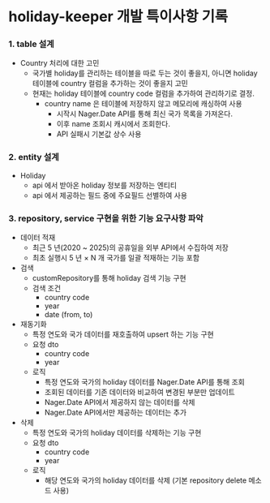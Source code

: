 # holiday-keeper 개발 특이사항 기록

### 1. table 설계
- Country 처리에 대한 고민
  - 국가별 holiday를 관리하는 테이블을 따로 두는 것이 좋을지, 아니면 holiday 테이블에 country 컬럼을 추가하는 것이 좋을지 고민
  - 현재는 holiday 테이블에 country code 컬럼을 추가하여 관리하기로 결정. 
    - country name 은 테이블에 저장하지 않고 메모리에 캐싱하여 사용
        - 시작시 Nager.Date API를 통해 최신 국가 목록을 가져온다.
        - 이후 name 조회시 캐시에서 조회한다.
        - API 실패시 기본값 상수 사용
### 2. entity 설계
- Holiday
  - api 에서 받아온 holiday 정보를 저장하는 엔티티
  - api 에서 제공하는 필드 중에 주요필드 선별하여 사용
### 3. repository, service 구현을 위한 기능 요구사항 파악
- 데이터 적재
  - 최근 5 년(2020 ~ 2025)의 공휴일을 외부 API에서 수집하여 저장 
  - 최초 실행시 5 년 × N 개 국가를 일괄 적재하는 기능 포함
- 검색
  - customRepository를 통해 holiday 검색 기능 구현
  - 검색 조건
    - country code
    - year
    - date (from, to)
- 재동기화
  - 특정 연도와 국가 데이터를 재호출하여 upsert 하는 기능 구현
  - 요청 dto 
    - country code
    - year
  - 로직
    - 특정 연도와 국가의 holiday 데이터를 Nager.Date API를 통해 조회
    - 조회된 데이터를 기존 데이터와 비교하여 변경된 부분만 업데이트
    - Nager.Date API에서 제공하지 않는 데이터를 삭제
    - Nager.Date API에서만 제공하는 데이터는 추가
- 삭제 
  - 특정 연도와 국가의 holiday 데이터를 삭제하는 기능 구현
  - 요청 dto 
    - country code
    - year
  - 로직
    - 해당 연도와 국가의 holiday 데이터를 삭제 (기본 repository delete 메소드 사용)